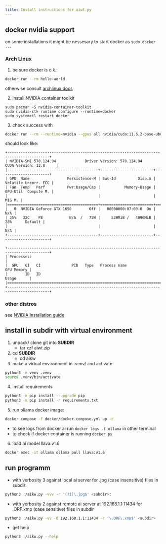 ```yaml
---
title: Install instructions for aiwt.py 
---
```

## docker nvidia support

on some installations it might be nessesary to start docker as `sudo docker ...`

### Arch Linux

1. be sure docker is o.k.:
```bash
docker run --rm hello-world
```

otherwise consult [archlinux docs](https://wiki.archlinux.org/title/Docker)

2. install NVIDIA container toolkit
```bash{.numberLines}
sudo pacman -S nvidia-container-toolkit
sudo nvidia-ctk runtime configure --runtime=docker
sudo systemctl restart docker
```

3. check success with
```bash
docker run --rm --runtime=nvidia --gpus all nvidia/cuda:11.6.2-base-ubuntu20.04 nvidia-smi
```

should look like:


```text{.tight-code .wide .extra-wide}
+-----------------------------------------------------------------------------------------+
| NVIDIA-SMI 570.124.04             Driver Version: 570.124.04     CUDA Version: 12.8     |
|-----------------------------------------+------------------------+----------------------+
| GPU  Name                 Persistence-M | Bus-Id          Disp.A | Volatile Uncorr. ECC |
| Fan  Temp   Perf          Pwr:Usage/Cap |           Memory-Usage | GPU-Util  Compute M. |
|                                         |                        |               MIG M. |
|=========================================+========================+======================|
|   0  NVIDIA GeForce GTX 1650        Off |   00000000:07:00.0  On |                  N/A |
| 35%   32C    P8            N/A  /   75W |     539MiB /   4096MiB |     28%      Default |
|                                         |                        |                  N/A |
+-----------------------------------------+------------------------+----------------------+
                                                                                         
+-----------------------------------------------------------------------------------------+
| Processes:                                                                              |
|  GPU   GI   CI              PID   Type   Process name                        GPU Memory |
|        ID   ID                                                               Usage      |
|=========================================================================================|
+-----------------------------------------------------------------------------------------+
```


### other distros

see [NVIDIA Installation guide](https://docs.nvidia.com/datacenter/cloud-native/container-toolkit/latest/install-guide.html)

## install in subdir with virtual environment

1. unpack/ clone git into **SUBDIR**
    - tar xzf aiwt.zip
2. cd **SUBDIR**
    - cd aikw
3. make a virtual environment in .venv/ and activate
```bash
python3 -m venv .venv
source .venv/bin/activate
```
4. install requirements
```bash
python3 -m pip install --upgrade pip
python3 -m pip install -r requirements.txt
```
5. run ollama docker image:
```bash
docker compose -f docker/docker-compose.yml up -d
```
- to see logs from docker ai run `docker logs -f ollama` in other terminal
- to check if docker container is running `docker ps`

6. load ai model llava:v1.6
```bash
docker exec -it ollama ollama pull llava:v1.6
```

## run programm 

- with verbosity 3 against local ai server for .jpg (case insensitive) files in subdir:
```bash
python3 ./aikw.py -vvv -r '(?i)\.jpg$' <subdir>:
```
- with verbosity 2 against remote ai server at 192.168.1.1:11434 for .ORF.xmp (case sensitive) files in subdir
```bash
python3 ./aikw.py -vv -O 192.168.1.1:11434 -r '\.ORF\.xmp$' <subdir>
```
- get help
```bash
python3 ./aikw.py --help
```

